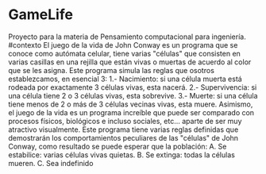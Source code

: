 # GameLife
Proyecto para la materia de Pensamiento computacional para ingeniería.
#contexto
El juego de la vida de John Conway es un programa que se conoce como autómata celular, tiene varias "células" que consisten en varias casillas en una rejilla que están vivas o muertas de acuerdo al color que se les asigna. Este programa simula las reglas que osotros establezcamos, en esencial 3:
1.- Nacimiento: si una célula muerta está rodeada por exactamente 3 células vivas, esta nacerá.
2.- Supervivencia: si una célula tiene 2 o 3 células vivas, esta sobrevive.
3.- Muerte: si una célula tiene menos de 2 o más de 3 células vecinas vivas, esta muere.
Asimismo, el juego de la vida es un programa increíble que puede ser comparado con procesos físicos, biológicos e incluso sociales, etc... aparte de ser muy atractivo visualmente.
Este programa tiene varias reglas definidas que demostrarán los comportamientos peculiares de las "células" de John Conway, como resultado se puede esperar que la población:
A. Se estabilice: varias células vivas quietas.
B. Se extinga: todas la células mueren.
C. Sea indefinido
